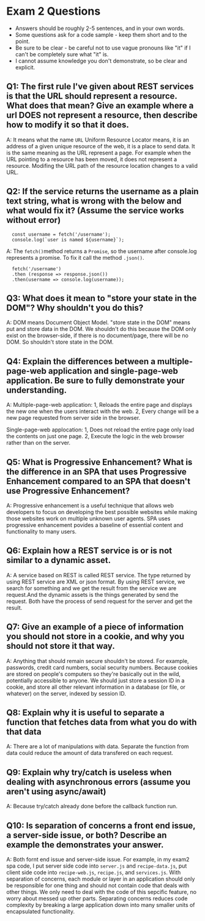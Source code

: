 # Exam 2 Questions

* Answers should be roughly 2-5 sentences, and in your own words.  
* Some questions ask for a code sample - keep them short and to the point.
* Be sure to be clear - be careful not to use vague pronouns like "it" if I can't be completely sure what "it" is.
* I cannot assume knowledge you don't demonstrate, so be clear and explicit.

## Q1: The first rule I've given about REST services is that the URL should represent a resource.  What does that mean?  Give an example where a url DOES not represent a resource, then describe how to modify it so that it does.
A: It means what the name `URL` Uniform Resource Locator means, it is an address of a given unique resource of the web, it is a place to send data. It is the same meaning as the URL represent a page. 
For example when the URL pointing to a resource has been moved, it does not represent a resource. Modifing the URL
path of the resource location changes to a valid URL.   

## Q2: If the service returns the username as a plain text string, what is wrong with the below and what would fix it? (Assume the service works without error)
```
  const username = fetch('/username');
  console.log(`user is named ${username}`);
```  
A: The `fetch()`method returns a `Promise`, so the username after console.log represents a promise. To fix it call the method `.json()`.
```
  fetch('/username')
  .then (response => response.json())
  .then(username => console.log(username));
```    

## Q3: What does it mean to "store your state in the DOM"?  Why shouldn't you do this?
A: DOM means Document Object Model. "store state in the DOM" means put and store data in the DOM.
We shouldn't do this because the DOM only exist on the browser-side, if there is no document/page, there will be no DOM. So shouldn't store state in the DOM. 

## Q4: Explain the differences between a multiple-page-web application and single-page-web application.  Be sure to fully demonstrate your understanding.
A: Multiple-page-web application:
   1, Reloads the entire page and displays the new one when the users interact with the web.
   2, Every change will be a new page requested from server side in the browser.

   Single-page-web applocation:
   1, Does not reload the entire page only load the contents on just one page.
   2, Execute the logic in the web browser rather than on the server. 

## Q5: What is Progressive Enhancement?  What is the difference in an SPA that uses Progressive Enhancement compared to an SPA that doesn't use Progressive Enhancement?
A: Progressive enhancement is a useful technique that allows web developers to focus on developing the best possible websites while making those websites work on multiple unknown user agents. SPA uses progressive enhancement povides a baseline of essential content and functionality to many users.


## Q6: Explain how a REST service is or is not similar to a dynamic asset.
A: A service based on REST is called REST service. The type returned by using REST service are XML or json format. By using REST service, we search for something and we get the result from the service we are request.And the dynamic assets is the things generated by send the request. Both have the process of send request for the server and get the  result.

## Q7: Give an example of a piece of information you should not store in a cookie, and why you should not store it that way.
A: Anything that should remain secure shouldn't be stored. For example, passwords, credit card numbers, social security numbers. Because cookies are stored on people's computers so they're basically out in the wild, potentially accessible to anyone. We should just store a session ID in a cookie, and store all other relevant information in a database (or file, or whatever) on the server, indexed by session ID.

## Q8: Explain why it is useful to separate a function that fetches data from what you do with that data
A: There are a lot of manipulations with data. Separate the function from data could reduce the amount of data transfered on each request. 

## Q9: Explain why try/catch is useless when dealing with asynchronous errors (assume you aren't using async/await)
A: Because try/catch already done before the callback function run.

## Q10: Is separation of concerns a front end issue, a server-side issue, or both?  Describe an example the demonstrates your answer.
A: Both fornt end issue and server-side issue. 
For example, in my exam2 spa code, I put server side code into `server.js` and `recipe-data.js`, put client side code into `recipe-web.js`, `recipe.js`, and `services.js`. With separation of concerns, each module or layer in an application should only be responsible for one thing and should not contain code that deals with other things. We only need to deal with the code of this sepcific feature, no worry about messed up other parts. Separating concerns reduces code complexity by breaking a large application down into many smaller units of encapsulated functionality.
